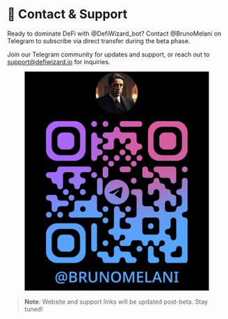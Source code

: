 # 📳 Contact & Support

Ready to dominate DeFi with @DefiWizard\_bot? Contact @BrunoMelani on Telegram to subscribe via direct transfer during the beta phase.&#x20;

Join our Telegram community for updates and support, or reach out to support@defiwizard.io for inquiries.

<figure><img src="../.gitbook/assets/image (2).png" alt=""><figcaption></figcaption></figure>

> **Note**: Website and support links will be updated post-beta. Stay tuned!

